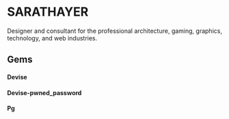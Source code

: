 # SARATHAYER

Designer and consultant for the professional architecture, gaming, graphics, technology, and web industries.

## Gems

#### Devise

#### Devise-pwned_password

#### Pg
